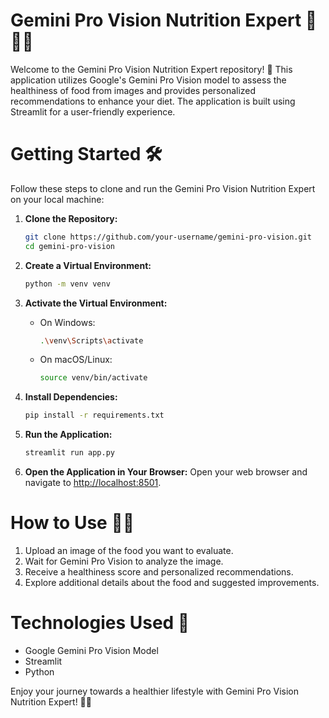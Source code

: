 # Gemini Pro Vision Nutrition Expert 🌱👩‍⚕️

Welcome to the Gemini Pro Vision Nutrition Expert repository! 🚀 This application utilizes Google's Gemini Pro Vision model to assess the healthiness of food from images and provides personalized recommendations to enhance your diet. The application is built using Streamlit for a user-friendly experience.

# Getting Started 🛠️

Follow these steps to clone and run the Gemini Pro Vision Nutrition Expert on your local machine:

1. **Clone the Repository:**
   ```bash
   git clone https://github.com/your-username/gemini-pro-vision.git
   cd gemini-pro-vision
   ```

2. **Create a Virtual Environment:**
   ```bash
   python -m venv venv
   ```

3. **Activate the Virtual Environment:**
   - On Windows:
     ```bash
     .\venv\Scripts\activate
     ```
   - On macOS/Linux:
     ```bash
     source venv/bin/activate
     ```

4. **Install Dependencies:**
   ```bash
   pip install -r requirements.txt
   ```

5. **Run the Application:**
   ```bash
   streamlit run app.py
   ```

6. **Open the Application in Your Browser:**
   Open your web browser and navigate to [http://localhost:8501](http://localhost:8501).

# How to Use 🍏📸

1. Upload an image of the food you want to evaluate.
2. Wait for Gemini Pro Vision to analyze the image.
3. Receive a healthiness score and personalized recommendations.
4. Explore additional details about the food and suggested improvements.

# Technologies Used 🚀

- Google Gemini Pro Vision Model
- Streamlit
- Python

Enjoy your journey towards a healthier lifestyle with Gemini Pro Vision Nutrition Expert! 🌱💪
